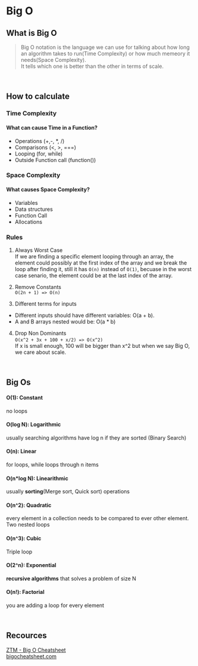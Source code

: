 # Big O

## What is Big O

> Big O notation is the language we can use for talking about how long an algorithm takes to run(Time Complexity) or how much memeory it needs(Space Complexity).\
> It tells which one is better than the other in terms of scale.

<br />

## How to calculate

### Time Complexity

#### What can cause Time in a Function?

- Operations (+,-, \*, /)
- Comparisons (<, >, ===)
- Looping (for, while)
- Outside Function call (function())

### Space Complexity

#### What causes Space Complexity?

- Variables
- Data structures
- Function Call
- Allocations

### Rules

1. Always Worst Case\
   If we are finding a specific element looping through an array, the element could possibly at the first index of the array and we break the loop after finding it, still it has `O(n)` instead of `O(1)`, becuase in the worst case senario, the element could be at the last index of the array.

2. Remove Constants\
   `O(2n + 1) => O(n)`

3. Different terms for inputs

- Different inputs should have different variables: O(a + b).
- A and B arrays nested would be: O(a \* b)

4. Drop Non Dominants\
   `O(x^2 + 3x + 100 + x/2) => O(x^2)`\
   If x is small enough, 100 will be bigger than x^2 but when we say Big O, we care about scale.

<br />

## Big Os

#### O(1): Constant

no loops

#### O(log N): Logarithmic

usually searching algorithms have log n if they are sorted (Binary Search)

#### O(n): Linear

for loops, while loops through n items

#### O(n\*log N): Linearithmic

usually **sorting**(Merge sort, Quick sort) operations

#### O(n^2): Quadratic

every element in a collection needs to be compared to ever other element. Two nested loops

#### O(n^3): Cubic

Triple loop

#### O(2^n): Exponential

**recursive algorithms** that solves a problem of size N

#### O(n!): Factorial

you are adding a loop for every element

<br />

## Recources

[ZTM - Big O Cheatsheet](https://zerotomastery.io/cheatsheets/big-o-cheat-sheet/?utm_source=udemy&utm_medium=coursecontent)\
[bigocheatsheet.com](https://www.bigocheatsheet.com/)
